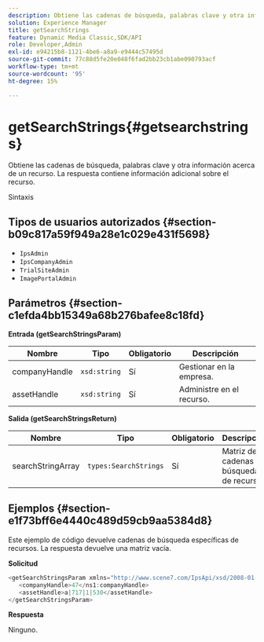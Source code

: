 ```yaml
---
description: Obtiene las cadenas de búsqueda, palabras clave y otra información acerca de un recurso. La respuesta contiene información adicional sobre el recurso.
solution: Experience Manager
title: getSearchStrings
feature: Dynamic Media Classic,SDK/API
role: Developer,Admin
exl-id: e94215b8-1121-4be6-a8a9-e9444c57495d
source-git-commit: 77c88d5fe20e048f6fad2bb23cb1abe090793acf
workflow-type: tm+mt
source-wordcount: '95'
ht-degree: 15%

---
```


# getSearchStrings{#getsearchstrings}

Obtiene las cadenas de búsqueda, palabras clave y otra información acerca de un recurso. La respuesta contiene información adicional sobre el recurso.

Sintaxis

## Tipos de usuarios autorizados {#section-b09c817a59f949a28e1c029e431f5698}

* `IpsAdmin`
* `IpsCompanyAdmin`
* `TrialSiteAdmin`
* `ImagePortalAdmin`

## Parámetros {#section-c1efda4bb15349a68b276bafee8c18fd}

**Entrada (getSearchStringsParam)**

| Nombre | Tipo | Obligatorio | Descripción |
|---|---|---|---|
| companyHandle | `xsd:string` | Sí | Gestionar en la empresa. |
| assetHandle | `xsd:string` | Sí | Administre en el recurso. |

**Salida (getSearchStringsReturn)**

| Nombre | Tipo | Obligatorio | Descripción |
|---|---|---|---|
| searchStringArray | `types:SearchStrings` | Sí | Matriz de cadenas de búsqueda de recursos. |

## Ejemplos {#section-e1f73bff6e4440c489d59cb9aa5384d8}

Este ejemplo de código devuelve cadenas de búsqueda específicas de recursos. La respuesta devuelve una matriz vacía.

**Solicitud**

```java
<getSearchStringsParam xmlns="http://www.scene7.com/IpsApi/xsd/2008-01-15">
   <companyHandle>47</ns1:companyHandle>
   <assetHandle>a|717|1|530</assetHandle>
</getSearchStringsParam>
```

**Respuesta**

Ninguno.
